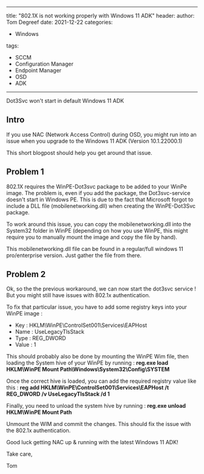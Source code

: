 
---
title: "802.1X is not working properly with Windows 11 ADK"
header:
author: Tom Degreef
date: 2021-12-22
categories:
  - Windows

tags:
  - SCCM
  - Configuration Manager
  - Endpoint Manager
  - OSD
  - ADK
---

Dot3Svc won't start in default Windows 11 ADK

## Intro ##

If you use NAC (Network Access Control) during OSD, you might run into an issue when you upgrade to the Windows 11 ADK (Version 10.1.22000.1)

This short blogpost should help you get around that issue.

## Problem 1 ##

802.1X requires the WinPE-Dot3svc package to be added to your WinPe image. The problem is, even if you add the package, the Dot3svc-service doesn't start in Windows PE. This is due to the fact that  Microsoft forgot to include a DLL file (mobilenetworking.dll) when creating the WinPE-Dot3Svc package.

To work around this issue, you can copy the mobilenetworking.dll into the System32 folder in WinPE (depending on how you use WinPE, this might require you to manually mount the image and copy the file by hand).

This mobilenetworking.dll file can be found in a regular/full windows 11 pro/enterprise version. Just gather the file from there.

## Problem 2 ##

Ok, so the the previous workaround, we can now start the dot3svc service ! But you might still have issues with 802.1x authentication.

To fix that particular issue, you have to add some registry keys into your WinPE image :

- Key : HKLM\WinPE\ControlSet001\Services\EAPHost 
- Name : UseLegacyTlsStack
- Type : REG_DWORD
- Value : 1

This should probably also be done by mounting the WinPE Wim file, then loading the System hive of your WinPE by running :
**reg.exe load HKLM\WinPE Mount Path\Windows\System32\Config\SYSTEM**

Once the correct hive is loaded, you can add the required registry value like this :
**reg add HKLM\WinPE\ControlSet001\Services\EAPHost /t REG_DWORD /v UseLegacyTlsStack /d 1**

Finally, you need to unload the system hive by running :
**reg.exe unload HKLM\WinPE Mount Path**

Unmount the WIM and commit the changes. This should fix the issue with the 802.1x authentication.

Good luck getting NAC up & running with the latest Windows 11 ADK!

Take care,

Tom